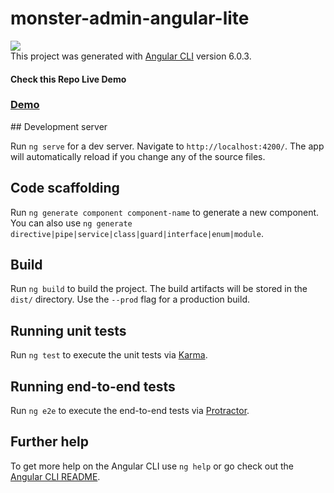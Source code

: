 # monster-admin-angular-lite
<a href="https://wrappixel.com/templates/xtreme-angular-6-admin/"><img src="https://wrappixel.com/wp-content/uploads/edd/2018/07/xtreme-angular-wp-new-pr1.jpg" /></a><br/>
This project was generated with [Angular CLI](https://github.com/angular/angular-cli) version 6.0.3.

<h4>Check this Repo Live Demo</h4>
<h3><a href="https://wrappixel.com/demos/free-admin-templates/xtreme-admin-lite/html/ltr/">Demo</a></h3>
## Development server

Run `ng serve` for a dev server. Navigate to `http://localhost:4200/`. The app will automatically reload if you change any of the source files.

## Code scaffolding

Run `ng generate component component-name` to generate a new component. You can also use `ng generate directive|pipe|service|class|guard|interface|enum|module`.

## Build

Run `ng build` to build the project. The build artifacts will be stored in the `dist/` directory. Use the `--prod` flag for a production build.

## Running unit tests

Run `ng test` to execute the unit tests via [Karma](https://karma-runner.github.io).

## Running end-to-end tests

Run `ng e2e` to execute the end-to-end tests via [Protractor](http://www.protractortest.org/).

## Further help

To get more help on the Angular CLI use `ng help` or go check out the [Angular CLI README](https://github.com/angular/angular-cli/blob/master/README.md).
